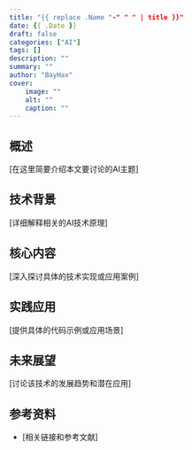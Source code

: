 ```yaml
---
title: "{{ replace .Name "-" " " | title }}"
date: {{ .Date }}
draft: false
categories: ["AI"]
tags: []
description: ""
summary: ""
author: "BayHax"
cover:
    image: ""
    alt: ""
    caption: ""
---
```


## 概述

[在这里简要介绍本文要讨论的AI主题]

## 技术背景

[详细解释相关的AI技术原理]

## 核心内容

[深入探讨具体的技术实现或应用案例]

## 实践应用

[提供具体的代码示例或应用场景]

## 未来展望

[讨论该技术的发展趋势和潜在应用]

## 参考资料

- [相关链接和参考文献] 